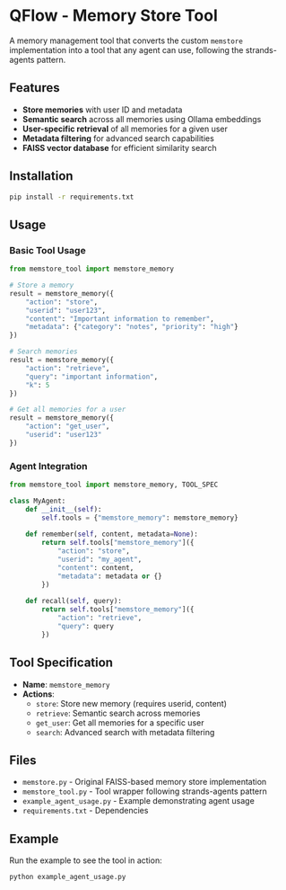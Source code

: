 # QFlow - Memory Store Tool

A memory management tool that converts the custom `memstore` implementation into a tool that any agent can use, following the strands-agents pattern.

## Features

- **Store memories** with user ID and metadata
- **Semantic search** across all memories using Ollama embeddings
- **User-specific retrieval** of all memories for a given user
- **Metadata filtering** for advanced search capabilities
- **FAISS vector database** for efficient similarity search

## Installation

```bash
pip install -r requirements.txt
```

## Usage

### Basic Tool Usage

```python
from memstore_tool import memstore_memory

# Store a memory
result = memstore_memory({
    "action": "store",
    "userid": "user123",
    "content": "Important information to remember",
    "metadata": {"category": "notes", "priority": "high"}
})

# Search memories
result = memstore_memory({
    "action": "retrieve",
    "query": "important information",
    "k": 5
})

# Get all memories for a user
result = memstore_memory({
    "action": "get_user",
    "userid": "user123"
})
```

### Agent Integration

```python
from memstore_tool import memstore_memory, TOOL_SPEC

class MyAgent:
    def __init__(self):
        self.tools = {"memstore_memory": memstore_memory}
    
    def remember(self, content, metadata=None):
        return self.tools["memstore_memory"]({
            "action": "store",
            "userid": "my_agent",
            "content": content,
            "metadata": metadata or {}
        })
    
    def recall(self, query):
        return self.tools["memstore_memory"]({
            "action": "retrieve",
            "query": query
        })
```

## Tool Specification

- **Name**: `memstore_memory`
- **Actions**: 
  - `store`: Store new memory (requires userid, content)
  - `retrieve`: Semantic search across memories
  - `get_user`: Get all memories for a specific user
  - `search`: Advanced search with metadata filtering

## Files

- `memstore.py` - Original FAISS-based memory store implementation
- `memstore_tool.py` - Tool wrapper following strands-agents pattern
- `example_agent_usage.py` - Example demonstrating agent usage
- `requirements.txt` - Dependencies

## Example

Run the example to see the tool in action:

```bash
python example_agent_usage.py
```